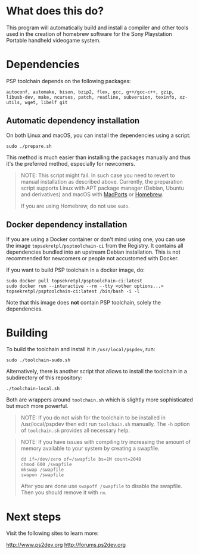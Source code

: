 What does this do?
==================

This program will automatically build and install a compiler and other tools used in the creation of homebrew software for the Sony Playstation Portable handheld videogame system.

Dependencies
============

PSP toolchain depends on the following packages:

```
autoconf, automake, bison, bzip2, flex, gcc, g++/gcc-c++, gzip, libusb-dev, make, ncurses, patch, readline, subversion, texinfo, xz-utils, wget, libelf git
```

Automatic dependency installation
---------------------------------

On both Linux and macOS, you can install the dependencies using a script:

```shell
sudo ./prepare.sh
```

This method is much easier than installing the packages manually and thus it's
the preferred method, especially for newcomers.

> NOTE: This script might fail. In such case you need to revert to manual
> installation as described above. Currently, the preparation script supports
> Linux with APT package manager (Debian, Ubuntu and derivatives)
> and macOS with [MacPorts](https://www.macports.org/) or
> [Homebrew](https://brew.sh).
>
> If you are using Homebrew, do not use ``sudo``.

Docker dependency installation
------------------------------

If you are using a Docker container or don't mind using one, you can use the
image ``topsekretpl/psptoolchain-ci`` from the Registry. It contains all
dependencies bundled into an upstream Debian installation. This is not
recommended for newcomers or people not accustomed with Docker.

If you want to build PSP toolchain in a docker image, do:

```shell
sudo docker pull topsekretpl/psptoolchain-ci:latest
sudo docker run --interactive --rm --tty <other options...> topsekretpl/psptoolchain-ci:latest /bin/bash -i -l
```

Note that this image does **not** contain PSP toolchain, solely the
dependencies.

Building
========

To build the toolchain and install it in ``/usr/local/pspdev``, run:

```shell
sudo ./toolchain-sudo.sh
```

Alternatively, there is another script that allows to install the toolchain in
a subdirectory of this repository:

```shell
./toolchain-local.sh
```

Both are wrappers around ``toolchain.sh`` which is slightly more sophisticated
but much more powerful.
 
> NOTE: If you do not wish for the toolchain to be installed in
> /usr/local/pspdev then edit run ``toolchain.sh`` manually. The ``-h`` option
> of ``toolchain.sh`` provides all necessary help.

> NOTE: If you have issues with compiling try increasing the amount of memory
> available to your system by creating a swapfile.
>
>     dd if=/dev/zero of=/swapfile bs=1M count=2048
>     chmod 600 /swapfile
>     mkswap /swapfile
>     swapon /swapfile
>
> After you are done use ``swapoff /swapfile`` to disable the swapfile. Then
> you should remove it with ``rm``.

Next steps
==========

Visit the following sites to learn more:

http://www.ps2dev.org
http://forums.ps2dev.org
